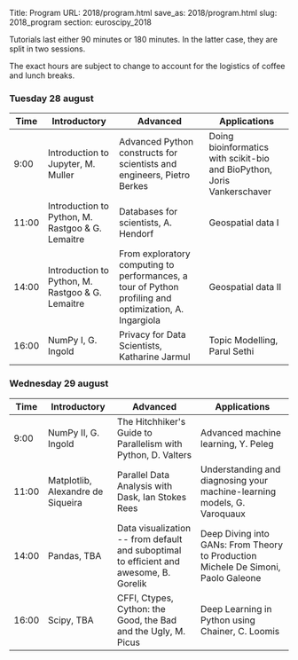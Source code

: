 Title: Program
URL: 2018/program.html
save_as: 2018/program.html
slug: 2018_program
section: euroscipy_2018

Tutorials last either 90 minutes or 180 minutes. In the latter case, they are split in two
sessions.

The exact hours are subject to change to account for the logistics of coffee and lunch
breaks.

### Tuesday 28 august

Time           | Introductory                  | Advanced                 | Applications
-------------- | ----------------------------- | ------------------------ | -------------------
      9:00     | Introduction to Jupyter, M. Muller | Advanced Python constructs for scientists and engineers,  Pietro Berkes |	Doing bioinformatics with scikit-bio and BioPython, Joris Vankerschaver
     11:00     | Introduction to Python, M. Rastgoo & G. Lemaitre | Databases for scientists, A. Hendorf | Geospatial data I
     14:00     | Introduction to Python, M. Rastgoo & G. Lemaitre | From exploratory computing to performances, a tour of Python profiling and optimization, A. Ingargiola | Geospatial data II
     16:00     | NumPy I, G. Ingold    | Privacy for Data Scientists, Katharine Jarmul | Topic Modelling, Parul Sethi


### Wednesday 29 august


Time           | Introductory                  | Advanced                 | Applications
-------------- | ----------------------------- | ------------------------ | -------------------
      9:00     | NumPy II, G. Ingold           | The Hitchhiker's Guide to Parallelism with Python, D. Valters | Advanced machine learning, Y. Peleg
     11:00     | Matplotlib, Alexandre de Siqueira | Parallel Data Analysis with Dask, Ian Stokes Rees | Understanding and diagnosing your machine-learning models, G. Varoquaux
     14:00     | Pandas, TBA                   | Data visualization -- from default and suboptimal to efficient and awesome, B. Gorelik | Deep Diving into GANs: From Theory to Production Michele De Simoni, Paolo Galeone
     16:00     | Scipy, TBA                    | CFFI, Ctypes, Cython: the Good, the Bad and the Ugly, M. Picus |Deep Learning in Python using Chainer, C. Loomis


